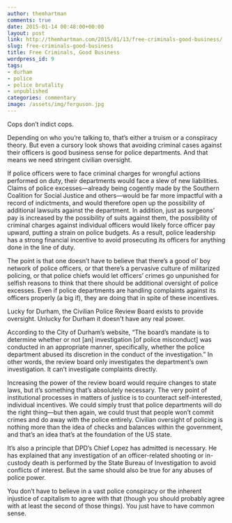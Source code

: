 ```yaml
---
author: themhartman
comments: true
date: 2015-01-14 00:48:00+00:00
layout: post
link: http://themhartman.com/2015/01/13/free-criminals-good-business/
slug: free-criminals-good-business
title: Free Criminals, Good Business
wordpress_id: 9
tags:
- durham
- police
- police brutality
- unpublished
categories: commentary
image: /assets/img/ferguson.jpg
---
```


Cops don’t indict cops.

Depending on who you’re talking to, that’s either a truism or a conspiracy theory. But even a cursory look shows that avoiding criminal cases against their officers is good business sense for police departments. And that means we need stringent civilian oversight.

If police officers were to face criminal charges for wrongful actions performed on duty, their departments would face a slew of new liabilities. Claims of police excesses—already being cogently made by the Southern Coalition for Social Justice and others—would be far more impactful with a record of indictments, and would therefore open up the possibility of additional lawsuits against the department. In addition, just as surgeons’ pay is increased by the possibility of suits against them, the possibility of criminal charges against individual officers would likely force officer pay upward, putting a strain on police budgets. As a result, police leadership has a strong financial incentive to avoid prosecuting its officers for anything done in the line of duty.

The point is that one doesn’t have to believe that there’s a good ol’ boy network of police officers, or that there’s a pervasive culture of militarized policing, or that police chiefs would let officers’ crimes go unpunished for selfish reasons to think that there should be additional oversight of police excesses. Even if police departments are handling complaints against its officers properly (a big if), they are doing that in spite of these incentives.

Lucky for Durham, the Civilian Police Review Board exists to provide oversight. Unlucky for Durham it doesn't have any real power.

According to the City of Durham’s website, “The board’s mandate is to determine whether or not [an] investigation [of police misconduct] was conducted in an appropriate manner, specifically, whether the police department abused its discretion in the conduct of the investigation.” In other words, the review board only investigates the department’s own investigation. It can’t investigate complaints directly.

Increasing the power of the review board would require changes to state laws, but it’s something that’s absolutely necessary. The very point of institutional processes in matters of justice is to counteract self-interested, individual incentives. We could simply trust that police departments will do the right thing—but then again, we could trust that people won’t commit crimes and do away with the police entirely. Civilian oversight of policing is nothing more than the idea of checks and balances within the government, and that’s an idea that’s at the foundation of the US state.

It’s also a principle that DPD’s Chief Lopez has admitted is necessary. He has explained that any investigation of an officer-related shooting or in-custody death is performed by the State Bureau of Investigation to avoid conflicts of interest. But the same should also be true for any abuses of police power.

You don’t have to believe in a vast police conspiracy or the inherent injustice of capitalism to agree with that (though you should probably agree with at least the second of those things). You just have to have common sense.
